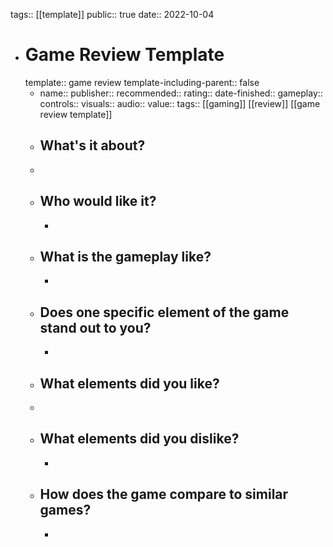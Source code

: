 tags:: [[template]]
public:: true
date:: 2022-10-04

- # Game Review Template
  template:: game review
  template-including-parent:: false
	- name:: 
	  publisher:: 
	  recommended:: 
	  rating:: 
	  date-finished:: 
	  gameplay:: 
	  controls:: 
	  visuals:: 
	  audio:: 
	  value:: 
	  tags:: [[gaming]] [[review]] [[game review template]]
	- ## What's it about?
	-
	- ## Who would like it?
		-
	- ## What is the gameplay like?
		-
	- ## Does one specific element of the game stand out to you?
		-
	- ## What elements did you like?
	-
	- ## What elements did you dislike?
		-
	- ## How does the game compare to similar games?
		-